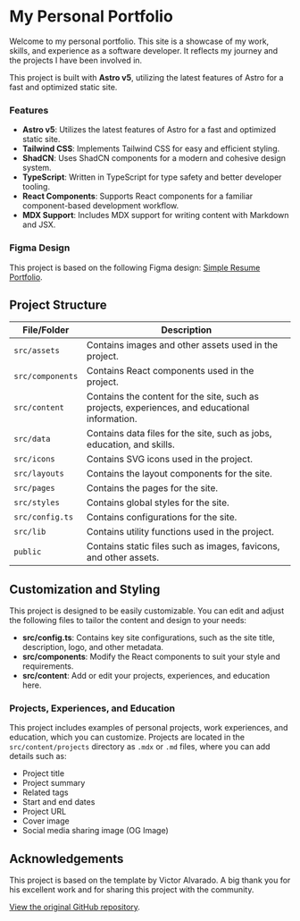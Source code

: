 # My Personal Portfolio

Welcome to my personal portfolio. This site is a showcase of my work, skills, and experience as a software developer. It reflects my journey and the projects I have been involved in.

This project is built with **Astro v5**, utilizing the latest features of Astro for a fast and optimized static site.

### Features

- **Astro v5**: Utilizes the latest features of Astro for a fast and optimized static site.
- **Tailwind CSS**: Implements Tailwind CSS for easy and efficient styling.
- **ShadCN**: Uses ShadCN components for a modern and cohesive design system.
- **TypeScript**: Written in TypeScript for type safety and better developer tooling.
- **React Components**: Supports React components for a familiar component-based development workflow.
- **MDX Support**: Includes MDX support for writing content with Markdown and JSX.

### Figma Design

This project is based on the following Figma design: [Simple Resume Portfolio](https://www.figma.com/community/file/1213010685692032886/simple-resume-portfolio).

## Project Structure

| File/Folder      | Description                                                                                    |
| ---------------- | ---------------------------------------------------------------------------------------------- |
| `src/assets`     | Contains images and other assets used in the project.                                          |
| `src/components` | Contains React components used in the project.                                                 |
| `src/content`    | Contains the content for the site, such as projects, experiences, and educational information. |
| `src/data`       | Contains data files for the site, such as jobs, education, and skills.                         |
| `src/icons`      | Contains SVG icons used in the project.                                                        |
| `src/layouts`    | Contains the layout components for the site.                                                   |
| `src/pages`      | Contains the pages for the site.                                                               |
| `src/styles`     | Contains global styles for the site.                                                           |
| `src/config.ts`  | Contains configurations for the site.                                                          |
| `src/lib`        | Contains utility functions used in the project.                                                |
| `public`         | Contains static files such as images, favicons, and other assets.                              |

## Customization and Styling

This project is designed to be easily customizable. You can edit and adjust the following files to tailor the content and design to your needs:

- **src/config.ts**: Contains key site configurations, such as the site title, description, logo, and other metadata.
- **src/components**: Modify the React components to suit your style and requirements.
- **src/content**: Add or edit your projects, experiences, and education here.

### Projects, Experiences, and Education

This project includes examples of personal projects, work experiences, and education, which you can customize. Projects are located in the `src/content/projects` directory as `.mdx` or `.md` files, where you can add details such as:

- Project title
- Project summary
- Related tags
- Start and end dates
- Project URL
- Cover image
- Social media sharing image (OG Image)

## Acknowledgements

This project is based on the template by Victor Alvarado. A big thank you for his excellent work and for sharing this project with the community.

[View the original GitHub repository](https://github.com/vito8916/simple-portfolio.git).
